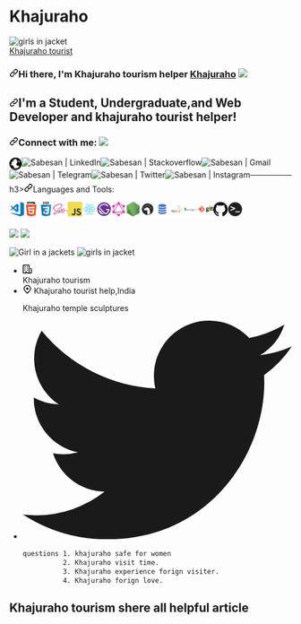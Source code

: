 # Khajuraho

<img src="http://khajuraho.rank16.com/bl-content/uploads/pages/eb1f5b384a06609765d910bb4e0ce01f/1604043004166.jpg" alt="girls in jacket" width="70" height="80"><br>
<a href="http://Khajuraho.rank16.com"> Khajuraho tourist</a>

<article class="markdown-body entry-content container-lg f5" itemprop="text"><h3><a id="user-content-hi-there-im-khajuaho-tourist-helper" class="anchor" aria-hidden="true" href="#hi-there-im-tourist-helper"><svg class="octicon octicon-link" viewBox="0 0 16 16" version="1.1" width="16" height="16" aria-hidden="true"><path fill-rule="evenodd" d="M7.775 3.275a.75.75 0 001.06 1.06l1.25-1.25a2 2 0 112.83 2.83l-2.5 2.5a2 2 0 01-2.83 0 .75.75 0 00-1.06 1.06 3.5 3.5 0 004.95 0l2.5-2.5a3.5 3.5 0 00-4.95-4.95l-1.25 1.25zm-4.69 9.64a2 2 0 010-2.83l2.5-2.5a2 2 0 012.83 0 .75.75 0 001.06-1.06 3.5 3.5 0 00-4.95 0l-2.5 2.5a3.5 3.5 0 004.95 4.95l1.25-1.25a.75.75 0 00-1.06-1.06l-1.25 1.25a2 2 0 01-2.83 0z"></path></svg></a>Hi there, I'm Khajuraho tourism helper <a href="http://khajuraho.rank16.com/" rel="nofollow">Khajuraho</a> <a target="_blank" rel="noopener noreferrer" href="https://github.com/blackcater/blackcater/raw/master/images/Hi.gif"><img src="https://github.com/blackcater/blackcater/raw/master/images/Hi.gif" height="32" style="max-width:100%;"></a></h3>
<h2><a id="user-content-im-a-student-undergraduateand-web-developer-tourist-helper" class="anchor" aria-hidden="true" href="#im-a-student-undergraduateand-web-developer-tourist-helper"><svg class="octicon octicon-link" viewBox="0 0 16 16" version="1.1" width="16" height="16" aria-hidden="true"><path fill-rule="evenodd" d="M7.775 3.275a.75.75 0 001.06 1.06l1.25-1.25a2 2 0 112.83 2.83l-2.5 2.5a2 2 0 01-2.83 0 .75.75 0 00-1.06 1.06 3.5 3.5 0 004.95 0l2.5-2.5a3.5 3.5 0 00-4.95-4.95l-1.25 1.25zm-4.69 9.64a2 2 0 010-2.83l2.5-2.5a2 2 0 012.83 0 .75.75 0 001.06-1.06 3.5 3.5 0 00-4.95 0l-2.5 2.5a3.5 3.5 0 004.95 4.95l1.25-1.25a.75.75 0 00-1.06-1.06l-1.25 1.25a2 2 0 01-2.83 0z"></path></svg></a>I'm a Student, Undergraduate,and Web Developer and khajuraho tourist helper!</h2>
<h3><a id="user-content-connect-with-me-" class="anchor" aria-hidden="true" href="#connect-with-me-"><svg class="octicon octicon-link" viewBox="0 0 16 16" version="1.1" width="16" height="16" aria-hidden="true"><path fill-rule="evenodd" d="M7.775 3.275a.75.75 0 001.06 1.06l1.25-1.25a2 2 0 112.83 2.83l-2.5 2.5a2 2 0 01-2.83 0 .75.75 0 00-1.06 1.06 3.5 3.5 0 004.95 0l2.5-2.5a3.5 3.5 0 00-4.95-4.95l-1.25 1.25zm-4.69 9.64a2 2 0 010-2.83l2.5-2.5a2 2 0 012.83 0 .75.75 0 001.06-1.06 3.5 3.5 0 00-4.95 0l-2.5 2.5a3.5 3.5 0 004.95 4.95l1.25-1.25a.75.75 0 00-1.06-1.06l-1.25 1.25a2 2 0 01-2.83 0z"></path></svg></a>Connect with me: <a target="_blank" rel="noopener noreferrer" href="https://camo.githubusercontent.com/ec0df7b334d15078e980be8f26f35f1bd6f004eaa4a121db42fed361360c1817/68747470733a2f2f6d656469612e67697068792e636f6d2f6d656469612f4c6e516a7057614f4e386e68723231764e572f67697068792e676966"><img src="https://camo.githubusercontent.com/ec0df7b334d15078e980be8f26f35f1bd6f004eaa4a121db42fed361360c1817/68747470733a2f2f6d656469612e67697068792e636f6d2f6d656469612f4c6e516a7057614f4e386e68723231764e572f67697068792e676966" height="32" data-canonical-src="https://media.giphy.com/media/LnQjpWaON8nhr21vNW/giphy.gif" style="max-width:100%;"></a></h3>
<p><a href="http://Khajuraho.rank16.com" rel="nofollow"><img align="left" alt="Sabesan" height="22px" src="https://raw.githubusercontent.com/iconic/open-iconic/master/svg/globe.svg" style="max-width:100%;"></a>
<a href="https://www.linkedin.com/" rel="nofollow"><img align="left" alt="Sabesan | LinkedIn" height="22px" src="https://camo.githubusercontent.com/d659d2bac00c01b42bffbae84bdc121e828b8fecd5b4949ffa2575f5d9e4a371/68747470733a2f2f63646e2e6a7364656c6976722e6e65742f6e706d2f73696d706c652d69636f6e734076332f69636f6e732f6c696e6b6564696e2e737667" data-canonical-src="https://cdn.jsdelivr.net/npm/simple-icons@v3/icons/linkedin.svg" style="max-width:100%;"></a>
<a href="https://stackoverflow.com/" rel="nofollow"><img align="left" alt="Sabesan | Stackoverflow" height="22px" src="https://camo.githubusercontent.com/0588550602689f8daf0394bf79cd5dc02c704db7c487d6b3e0b99763880faa00/68747470733a2f2f63646e2e6a7364656c6976722e6e65742f6e706d2f73696d706c652d69636f6e734076332f69636f6e732f737461636b6f766572666c6f772e737667" data-canonical-src="https://cdn.jsdelivr.net/npm/simple-icons@v3/icons/stackoverflow.svg" style="max-width:100%;"></a>
<a href="sahur2065@gmail.com@gmail.com"><img align="left" alt="Sabesan | Gmail" height="22px" src="https://camo.githubusercontent.com/c9a89a6426081483aa6cd371bdecae44045961437b349ea97097d476978436f4/68747470733a2f2f63646e2e6a7364656c6976722e6e65742f6e706d2f73696d706c652d69636f6e734076332f69636f6e732f676d61696c2e737667" data-canonical-src="https://cdn.jsdelivr.net/npm/simple-icons@v3/icons/gmail.svg" style="max-width:100%;"></a>
<a href="https://telegram.me/" rel="nofollow"><img align="left" alt="Sabesan | Telegram" height="22px" src="https://camo.githubusercontent.com/92ffb645527aa95375f953d6d19b0da0895f2a44c1dd87f69e787b9047f6344d/68747470733a2f2f63646e2e6a7364656c6976722e6e65742f6e706d2f73696d706c652d69636f6e734076332f69636f6e732f74656c656772616d2e737667" data-canonical-src="https://cdn.jsdelivr.net/npm/simple-icons@v3/icons/telegram.svg" style="max-width:100%;"></a>
<a href="https://twitter.com/" rel="nofollow"><img align="left" alt="Sabesan | Twitter" height="22px" src="https://camo.githubusercontent.com/395dda360ae28377b7c3247581a88b20573883519c2be833cb64fbb37dcbcc1a/68747470733a2f2f63646e2e6a7364656c6976722e6e65742f6e706d2f73696d706c652d69636f6e734076332f69636f6e732f747769747465722e737667" data-canonical-src="https://cdn.jsdelivr.net/npm/simple-icons@v3/icons/twitter.svg" style="max-width:100%;"></a>
<a href="https://instagram.com/" rel="nofollow"><img align="left" alt="Sabesan | Instagram" height="22px" src="https://camo.githubusercontent.com/c80f9763ed06d4ab9fbcc1a74b8b74cd95e4c7f82d3f1f70233994f236a0faeb/68747470733a2f2f63646e2e6a7364656c6976722e6e65742f6e706d2f73696d706c652d69636f6e734076332f69636f6e732f696e7374616772616d2e737667" data-canonical-src="https://cdn.jsdelivr.net/npm/simple-icons@v3/icons/instagram.svg" style="max-width:100%;"></a></p>
<br>
<hr>
   h3><a id="user-content-languages-and-tools" class="anchor" aria-hidden="true" href="#languages-and-tools"><svg class="octicon octicon-link" viewBox="0 0 16 16" version="1.1" width="16" height="16" aria-hidden="true"><path fill-rule="evenodd" d="M7.775 3.275a.75.75 0 001.06 1.06l1.25-1.25a2 2 0 112.83 2.83l-2.5 2.5a2 2 0 01-2.83 0 .75.75 0 00-1.06 1.06 3.5 3.5 0 004.95 0l2.5-2.5a3.5 3.5 0 00-4.95-4.95l-1.25 1.25zm-4.69 9.64a2 2 0 010-2.83l2.5-2.5a2 2 0 012.83 0 .75.75 0 001.06-1.06 3.5 3.5 0 00-4.95 0l-2.5 2.5a3.5 3.5 0 004.95 4.95l1.25-1.25a.75.75 0 00-1.06-1.06l-1.25 1.25a2 2 0 01-2.83 0z"></path></svg></a>Languages and Tools:</h3>
<p><a href="https://www.youtube.com/playlist?list=PLkwxH9e_vrAJ0WbEsFA9W3I1W-g_BTsbt" rel="nofollow"><img align="left" alt="Visual Studio Code" width="26px" src="https://raw.githubusercontent.com/github/explore/80688e429a7d4ef2fca1e82350fe8e3517d3494d/topics/visual-studio-code/visual-studio-code.png" style="max-width:100%;"></a>
<a href="https://www.youtube.com/playlist?list=PLkwxH9e_vrAJ0WbEsFA9W3I1W-g_BTsbt" rel="nofollow"><img align="left" alt="HTML5" width="26px" src="https://raw.githubusercontent.com/github/explore/80688e429a7d4ef2fca1e82350fe8e3517d3494d/topics/html/html.png" style="max-width:100%;"></a>
<a href="https://www.youtube.com/playlist?list=PLkwxH9e_vrALSdvZuEh6gqQdmDoDIoqz4" rel="nofollow"><img align="left" alt="CSS3" width="26px" src="https://raw.githubusercontent.com/github/explore/80688e429a7d4ef2fca1e82350fe8e3517d3494d/topics/css/css.png" style="max-width:100%;"></a>
<a href="https://www.youtube.com/playlist?list=PLkwxH9e_vrALSdvZuEh6gqQdmDoDIoqz4" rel="nofollow"><img align="left" alt="Sass" width="26px" src="https://raw.githubusercontent.com/github/explore/80688e429a7d4ef2fca1e82350fe8e3517d3494d/topics/sass/sass.png" style="max-width:100%;"></a>
<a href="https://www.youtube.com/playlist?list=PLkwxH9e_vrALRJKu7wfXby3MKeflhTu6B" rel="nofollow"><img align="left" alt="JavaScript" width="26px" src="https://raw.githubusercontent.com/github/explore/80688e429a7d4ef2fca1e82350fe8e3517d3494d/topics/javascript/javascript.png" style="max-width:100%;"></a>
<a href="https://www.youtube.com/playlist?list=PLkwxH9e_vrAK4TdffpxKY3QGyHCpxFcQ0" rel="nofollow"><img align="left" alt="React" width="26px" src="https://raw.githubusercontent.com/github/explore/80688e429a7d4ef2fca1e82350fe8e3517d3494d/topics/react/react.png" style="max-width:100%;"></a>
<a href="https://www.youtube.com/playlist?list=PLkwxH9e_vrAJ0WbEsFA9W3I1W-g_BTsbt" rel="nofollow"><img align="left" alt="Gatsby" width="26px" src="https://raw.githubusercontent.com/github/explore/e94815998e4e0713912fed477a1f346ec04c3da2/topics/gatsby/gatsby.png" style="max-width:100%;"></a>
<a href="https://www.youtube.com/playlist?list=PLkwxH9e_vrAJ0WbEsFA9W3I1W-g_BTsbt" rel="nofollow"><img align="left" alt="GraphQL" width="26px" src="https://raw.githubusercontent.com/github/explore/80688e429a7d4ef2fca1e82350fe8e3517d3494d/topics/graphql/graphql.png" style="max-width:100%;"></a>
<a href="https://www.youtube.com/playlist?list=PLkwxH9e_vrAJ0WbEsFA9W3I1W-g_BTsbt" rel="nofollow"><img align="left" alt="Node.js" width="26px" src="https://raw.githubusercontent.com/github/explore/80688e429a7d4ef2fca1e82350fe8e3517d3494d/topics/nodejs/nodejs.png" style="max-width:100%;"></a>
<a href="https://www.youtube.com/playlist?list=PLkwxH9e_vrAJ0WbEsFA9W3I1W-g_BTsbt" rel="nofollow"><img align="left" alt="Deno" width="26px" src="https://raw.githubusercontent.com/github/explore/361e2821e2dea67711cde99c9c40ed357061cf27/topics/deno/deno.png" style="max-width:100%;"></a>
<a href="https://www.youtube.com/playlist?list=PLkwxH9e_vrAJ0WbEsFA9W3I1W-g_BTsbt" rel="nofollow"><img align="left" alt="SQL" width="26px" src="https://raw.githubusercontent.com/github/explore/80688e429a7d4ef2fca1e82350fe8e3517d3494d/topics/sql/sql.png" style="max-width:100%;"></a>
<a href="https://www.youtube.com/playlist?list=PLkwxH9e_vrAJ0WbEsFA9W3I1W-g_BTsbt" rel="nofollow"><img align="left" alt="MySQL" width="26px" src="https://raw.githubusercontent.com/github/explore/80688e429a7d4ef2fca1e82350fe8e3517d3494d/topics/mysql/mysql.png" style="max-width:100%;"></a>
<a href="https://www.youtube.com/playlist?list=PLkwxH9e_vrAJ0WbEsFA9W3I1W-g_BTsbt" rel="nofollow"><img align="left" alt="MongoDB" width="26px" src="https://raw.githubusercontent.com/github/explore/80688e429a7d4ef2fca1e82350fe8e3517d3494d/topics/mongodb/mongodb.png" style="max-width:100%;"></a>
<a href="https://www.youtube.com/playlist?list=PLkwxH9e_vrAJ0WbEsFA9W3I1W-g_BTsbt" rel="nofollow"><img align="left" alt="Git" width="26px" src="https://raw.githubusercontent.com/github/explore/80688e429a7d4ef2fca1e82350fe8e3517d3494d/topics/git/git.png" style="max-width:100%;"></a>
<a href="https://www.youtube.com/playlist?list=PLkwxH9e_vrAJ0WbEsFA9W3I1W-g_BTsbt" rel="nofollow"><img align="left" alt="GitHub" width="26px" src="https://raw.githubusercontent.com/github/explore/78df643247d429f6cc873026c0622819ad797942/topics/github/github.png" style="max-width:100%;"></a>
<a href="https://www.youtube.com/playlist?list=PLkwxH9e_vrAJ0WbEsFA9W3I1W-g_BTsbt" rel="nofollow"><img align="left" alt="Terminal" width="26px" src="https://raw.githubusercontent.com/github/explore/80688e429a7d4ef2fca1e82350fe8e3517d3494d/topics/terminal/terminal.png" style="max-width:100%;"></a></p>
<br>
<br>
<p><a target="_blank" rel="noopener noreferrer" href="https://camo.githubusercontent.com/75549a0356ed6a54251069dc6add74890403512a3797fd6dee1092d531d9ae8e/68747470733a2f2f6769746875622d726561646d652d73746174732e76657263656c2e6170702f6170693f757365726e616d653d7265626f6f7431332d6769742673686f775f69636f6e733d7472756526686964655f7469746c653d7472756526636f756e745f707269766174653d74727565"><img height="150px" src="https://camo.githubusercontent.com/75549a0356ed6a54251069dc6add74890403512a3797fd6dee1092d531d9ae8e/68747470733a2f2f6769746875622d726561646d652d73746174732e76657263656c2e6170702f6170693f757365726e616d653d7265626f6f7431332d6769742673686f775f69636f6e733d7472756526686964655f7469746c653d7472756526636f756e745f707269766174653d74727565" data-canonical-src="https://github-readme-stats.vercel.app/api?username=reboot13-git&amp;show_icons=true&amp;hide_title=true&amp;count_private=true" style="max-width:100%;"></a>	<a target="_blank" rel="noopener noreferrer" href="https://camo.githubusercontent.com/0dc91f9347395ef0c3782168c0dc6809acb6d63d99d81a3b36ade6873500c681/68747470733a2f2f6769746875622d726561646d652d73746174732e76657263656c2e6170702f6170692f746f702d6c616e67732f3f757365726e616d653d7265626f6f7431332d676974"><img height="150px" src="https://camo.githubusercontent.com/0dc91f9347395ef0c3782168c0dc6809acb6d63d99d81a3b36ade6873500c681/68747470733a2f2f6769746875622d726561646d652d73746174732e76657263656c2e6170702f6170692f746f702d6c616e67732f3f757365726e616d653d7265626f6f7431332d676974" data-canonical-src="https://github-readme-stats.vercel.app/api/top-langs/?username=reboot13-git" style="max-width:100%;"></a>
</p>
</article>
   <img src="http://khajuraho.rank16.com/bl-content/uploads/pages/eb1f5b384a06609765d910bb4e0ce01f/set-elements-infographic_53876-18021.jpg" alt="Girl in a jackets" width="50" height="60">
   <img src="http://khajuraho.rank16.com/bl-content/uploads/pages/eb1f5b384a06609765d910bb4e0ce01f/business-infographic-flat-design-with-photo_52683-19904.jpg" alt="girls in jacket" width="50" height="60">


<ul class="vcard-details">
        <li class="vcard-detail pt-1 css-truncate css-truncate-target hide-sm hide-md" itemprop="worksFor" show_title="false" aria-label="Organization: Khajuraho tourism"><svg class="octicon octicon-organization" viewBox="0 0 16 16" version="1.1" width="16" height="16" aria-hidden="true"><path fill-rule="evenodd" d="M1.5 14.25c0 .138.112.25.25.25H4v-1.25a.75.75 0 01.75-.75h2.5a.75.75 0 01.75.75v1.25h2.25a.25.25 0 00.25-.25V1.75a.25.25 0 00-.25-.25h-8.5a.25.25 0 00-.25.25v12.5zM1.75 16A1.75 1.75 0 010 14.25V1.75C0 .784.784 0 1.75 0h8.5C11.216 0 12 .784 12 1.75v12.5c0 .085-.006.168-.018.25h2.268a.25.25 0 00.25-.25V8.285a.25.25 0 00-.111-.208l-1.055-.703a.75.75 0 11.832-1.248l1.055.703c.487.325.779.871.779 1.456v5.965A1.75 1.75 0 0114.25 16h-3.5a.75.75 0 01-.197-.026c-.099.017-.2.026-.303.026h-3a.75.75 0 01-.75-.75V14h-1v1.25a.75.75 0 01-.75.75h-3zM3 3.75A.75.75 0 013.75 3h.5a.75.75 0 010 1.5h-.5A.75.75 0 013 3.75zM3.75 6a.75.75 0 000 1.5h.5a.75.75 0 000-1.5h-.5zM3 9.75A.75.75 0 013.75 9h.5a.75.75 0 010 1.5h-.5A.75.75 0 013 9.75zM7.75 9a.75.75 0 000 1.5h.5a.75.75 0 000-1.5h-.5zM7 6.75A.75.75 0 017.75 6h.5a.75.75 0 010 1.5h-.5A.75.75 0 017 6.75zM7.75 3a.75.75 0 000 1.5h.5a.75.75 0 000-1.5h-.5z"></path></svg>
          <span class="p-org"><div>Khajuraho tourism</div></span>
</li>
      <li class="vcard-detail pt-1 css-truncate css-truncate-target hide-sm hide-md" itemprop="homeLocation" show_title="false" aria-label="Home location: Khajuraho,India"><svg class="octicon octicon-location" viewBox="0 0 16 16" version="1.1" width="16" height="16" aria-hidden="true"><path fill-rule="evenodd" d="M11.536 3.464a5 5 0 010 7.072L8 14.07l-3.536-3.535a5 5 0 117.072-7.072v.001zm1.06 8.132a6.5 6.5 0 10-9.192 0l3.535 3.536a1.5 1.5 0 002.122 0l3.535-3.536zM8 9a2 2 0 100-4 2 2 0 000 4z"></path></svg>
        <span class="p-label">Khajuraho tourist help,India</span>
</li>

   Khajuraho temple sculptures
   
   
</li>
    <li class="vcard-detail pt-1 css-truncate css-truncate-target hide-sm hide-md" itemprop="twitter"><svg xmlns="http://www.w3.org/2000/svg" viewBox="0 0 273.5 222.3" class="octicon"><path d="M273.5 26.3a109.77 109.77 0 0 1-32.2 8.8 56.07 56.07 0 0 0 24.7-31 113.39 113.39 0 0 1-35.7 13.6 56.1 56.1 0 0 0-97 38.4 54 54 0 0 0 1.5 12.8A159.68 159.68 0 0 1 19.1 10.3a56.12 56.12 0 0 0 17.4 74.9 56.06 56.06 0 0 1-25.4-7v.7a56.11 56.11 0 0 0 45 55 55.65 55.65 0 0 1-14.8 2 62.39 62.39 0 0 1-10.6-1 56.24 56.24 0 0 0 52.4 39 112.87 112.87 0 0 1-69.7 24 119 119 0 0 1-13.4-.8 158.83 158.83 0 0 0 86 25.2c103.2 0 159.6-85.5 159.6-159.6 0-2.4-.1-4.9-.2-7.3a114.25 114.25 0 0 0 28.1-29.1" fill="currentColor"></path></svg>

    questions 1. khajuraho safe for women
              2. Khajuraho visit time.   
              3. Khajuraho experience forign visiter.
              4. Khajuraho forign love.
</li>
  </ul>
</div>

</div>

  <div class="border-top color-border-secondary pt-3 mt-3 d-none d-md-block">
    <h2 class="h4 mb-2">Khajuraho tourism shere all helpful article</h2>

   
